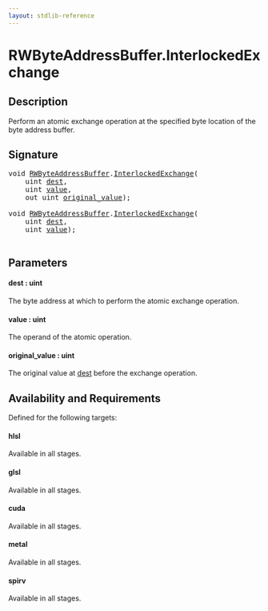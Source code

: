 ```yaml
---
layout: stdlib-reference
---
```


# RWByteAddressBuffer\.InterlockedExchange

## Description

Perform an atomic exchange operation at the specified byte
location of the byte address buffer.



## Signature 

<pre>
<span class="code_keyword">void</span> <a href="index.md" class="code_type">RWByteAddressBuffer</a>.<a href="interlockedexchange-0b.md">InterlockedExchange</a>(
    <span class="code_keyword">uint</span> <a href="interlockedexchange-0b.md#decl-dest" class="code_param">dest</a>,
    <span class="code_keyword">uint</span> <a href="interlockedexchange-0b.md#decl-value" class="code_param">value</a>,
    <span class="code_keyword">out</span> <span class="code_keyword">uint</span> <a href="interlockedexchange-0b.md#decl-original_value" class="code_param">original_value</a>);

<span class="code_keyword">void</span> <a href="index.md" class="code_type">RWByteAddressBuffer</a>.<a href="interlockedexchange-0b.md">InterlockedExchange</a>(
    <span class="code_keyword">uint</span> <a href="interlockedexchange-0b.md#decl-dest" class="code_param">dest</a>,
    <span class="code_keyword">uint</span> <a href="interlockedexchange-0b.md#decl-value" class="code_param">value</a>);

</pre>

## Parameters

####  <a id="decl-dest"></a>dest  : uint
The byte address at which to perform the atomic exchange operation.

####  <a id="decl-value"></a>value  : uint
The operand of the atomic operation.

####  <a id="decl-original_value"></a>original\_value  : uint
The original value at <span class='code'><a href="interlockedexchange-0b.md#decl-dest" class="code_param">dest</a></span> before the exchange operation.


## Availability and Requirements

Defined for the following targets:

#### hlsl
Available in all stages.

#### glsl
Available in all stages.

#### cuda
Available in all stages.

#### metal
Available in all stages.

#### spirv
Available in all stages.




<script>
// Fix .md links to .html when on ReadTheDocs
if (window.location.hostname.includes('readthedocs') || 
    window.location.hostname.includes('rtfd.io')) {
  document.addEventListener('DOMContentLoaded', function() {
    const links = document.querySelectorAll('a');
    links.forEach(link => {
      if (link.getAttribute('href') && link.getAttribute('href').endsWith('.md')) {
        link.href = link.href.replace(/\.md($|#|\?)/, '.html$1');
      }
    });
  });
}
</script>
